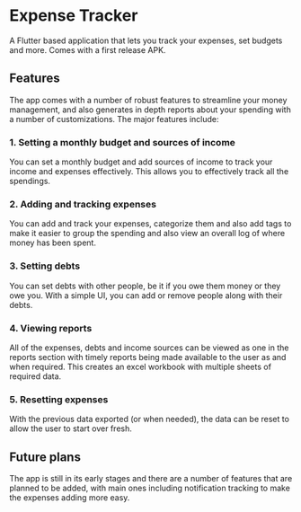 # Expense Tracker

A Flutter based application that lets you track your expenses, set budgets and more. Comes with a first release APK.

## Features

The app comes with a number of robust features to streamline your money management, and also generates in depth reports about your spending with a number of customizations. The major features include:

### 1. Setting a monthly budget and sources of income
You can set a monthly budget and add sources of income to track your income and expenses effectively. This allows you to effectively track all the spendings.

### 2. Adding and tracking expenses
You can add and track your expenses, categorize them and also add tags to make it easier to group the spending and also view an overall log of where money has been spent.

### 3. Setting debts
You can set debts with other people, be it if you owe them money or they owe you. With a simple UI, you can add or remove people along with their debts.

### 4. Viewing reports
All of the expenses, debts and income sources can be viewed as one in the reports section with timely reports being made available to the user as and when required. This creates an excel workbook with multiple sheets of required data.

### 5. Resetting expenses
With the previous data exported (or when needed), the data can be reset to allow the user to start over fresh.

## Future plans
The app is still in its early stages and there are a number of features that are planned to be added, with main ones including notification tracking to make the expenses adding more easy.

